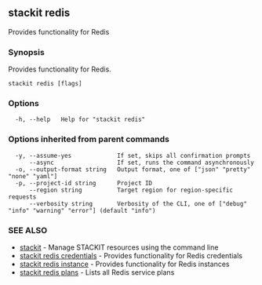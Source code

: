 ## stackit redis

Provides functionality for Redis

### Synopsis

Provides functionality for Redis.

```
stackit redis [flags]
```

### Options

```
  -h, --help   Help for "stackit redis"
```

### Options inherited from parent commands

```
  -y, --assume-yes             If set, skips all confirmation prompts
      --async                  If set, runs the command asynchronously
  -o, --output-format string   Output format, one of ["json" "pretty" "none" "yaml"]
  -p, --project-id string      Project ID
      --region string          Target region for region-specific requests
      --verbosity string       Verbosity of the CLI, one of ["debug" "info" "warning" "error"] (default "info")
```

### SEE ALSO

* [stackit](./stackit.md)	 - Manage STACKIT resources using the command line
* [stackit redis credentials](./stackit_redis_credentials.md)	 - Provides functionality for Redis credentials
* [stackit redis instance](./stackit_redis_instance.md)	 - Provides functionality for Redis instances
* [stackit redis plans](./stackit_redis_plans.md)	 - Lists all Redis service plans

